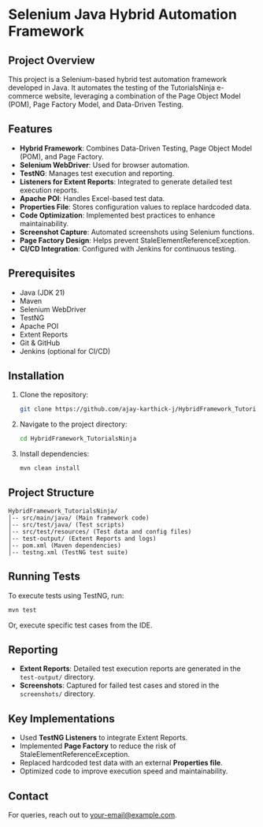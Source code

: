 # Selenium Java Hybrid Automation Framework

## Project Overview
This project is a Selenium-based hybrid test automation framework developed in Java. It automates the testing of the TutorialsNinja e-commerce website, leveraging a combination of the Page Object Model (POM), Page Factory Model, and Data-Driven Testing.

## Features
- **Hybrid Framework**: Combines Data-Driven Testing, Page Object Model (POM), and Page Factory.
- **Selenium WebDriver**: Used for browser automation.
- **TestNG**: Manages test execution and reporting.
- **Listeners for Extent Reports**: Integrated to generate detailed test execution reports.
- **Apache POI**: Handles Excel-based test data.
- **Properties File**: Stores configuration values to replace hardcoded data.
- **Code Optimization**: Implemented best practices to enhance maintainability.
- **Screenshot Capture**: Automated screenshots using Selenium functions.
- **Page Factory Design**: Helps prevent StaleElementReferenceException.
- **CI/CD Integration**: Configured with Jenkins for continuous testing.

## Prerequisites
- Java (JDK 21)
- Maven
- Selenium WebDriver
- TestNG
- Apache POI
- Extent Reports
- Git & GitHub
- Jenkins (optional for CI/CD)

## Installation
1. Clone the repository:
   ```sh
   git clone https://github.com/ajay-karthick-j/HybridFramework_TutorialsNinja.git
   ```
2. Navigate to the project directory:
   ```sh
   cd HybridFramework_TutorialsNinja
   ```
3. Install dependencies:
   ```sh
   mvn clean install
   ```

## Project Structure
```
HybridFramework_TutorialsNinja/
│-- src/main/java/ (Main framework code)
│-- src/test/java/ (Test scripts)
│-- src/test/resources/ (Test data and config files)
│-- test-output/ (Extent Reports and logs)
│-- pom.xml (Maven dependencies)
│-- testng.xml (TestNG test suite)
```

## Running Tests
To execute tests using TestNG, run:
```sh
mvn test
```
Or, execute specific test cases from the IDE.

## Reporting
- **Extent Reports**: Detailed test execution reports are generated in the `test-output/` directory.
- **Screenshots**: Captured for failed test cases and stored in the `screenshots/` directory.

## Key Implementations
- Used **TestNG Listeners** to integrate Extent Reports.
- Implemented **Page Factory** to reduce the risk of StaleElementReferenceException.
- Replaced hardcoded test data with an external **Properties file**.
- Optimized code to improve execution speed and maintainability.

## Contact
For queries, reach out to [your-email@example.com](mailto:ajaykarthick.jeyaraman@gmail.com).

